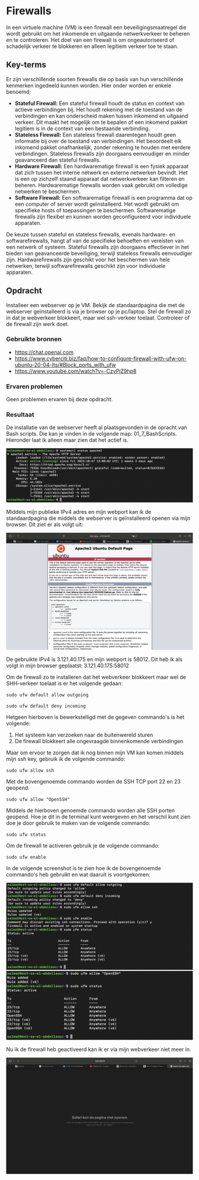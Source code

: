 # Firewalls
In een virtuele machine (VM) is een firewall een beveiligingsmaatregel die wordt gebruikt om het inkomende en uitgaande netwerkverkeer te beheren en te controleren. Het doel van een firewall is om ongeautoriseerd of schadelijk verkeer te blokkeren en alleen legitiem verkeer toe te staan.

## Key-terms
Er zijn verschillende soorten firewalls die op basis van hun verschillende kenmerken ingedeeld kunnen worden. Hier onder worden er enkele benoemd:

* __Stateful Firewall:__ Een stateful firewall houdt de status en context van actieve verbindingen bij. Het houdt rekening met de toestand van de verbindingen en kan onderscheid maken tussen inkomend en uitgaand verkeer. Dit maakt het mogelijk om te bepalen of een inkomend pakket legitiem is in de context van een bestaande verbinding.
* __Stateless Firewall:__ Een stateless firewall daarentegen houdt geen informatie bij over de toestand van verbindingen. Het beoordeelt elk inkomend pakket onafhankelijk, zonder rekening te houden met eerdere verbindingen. Stateless firewalls zijn doorgaans eenvoudiger en minder geavanceerd dan stateful firewalls.
* __Hardware Firewall:__ Een hardwarematige firewall is een fysiek apparaat dat zich tussen het interne netwerk en externe netwerken bevindt. Het is een op zichzelf staand apparaat dat netwerkverkeer kan filteren en beheren. Hardwarematige firewalls worden vaak gebruikt om volledige netwerken te beschermen.
* __Software Firewall:__ Een softwarematige firewall is een programma dat op een computer of server wordt geïnstalleerd. Het wordt gebruikt om specifieke hosts of toepassingen te beschermen. Softwarematige firewalls zijn flexibel en kunnen worden geconfigureerd voor individuele apparaten. 
 
De keuze tussen stateful en stateless firewalls, evenals hardware- en softwarefirewalls, hangt af van de specifieke behoeften en vereisten van een netwerk of systeem. Stateful firewalls zijn doorgaans effectiever in het bieden van geavanceerde beveiliging, terwijl stateless firewalls eenvoudiger zijn. Hardwarefirewalls zijn geschikt voor het beschermen van hele netwerken, terwijl softwarefirewalls geschikt zijn voor individuele apparaten. 

## Opdracht  
Installeer een webserver op je VM.
Bekijk de standaardpagina die met de webserver geïnstalleerd is via je browser op je pc/laptop.
Stel de firewall zo in dat je webverkeer blokkeert, maar wel ssh-verkeer toelaat.
Controleer of de firewall zijn werk doet.  

### Gebruikte bronnen
* https://chat.openai.com  
* https://www.cyberciti.biz/faq/how-to-configure-firewall-with-ufw-on-ubuntu-20-04-lts/#Block_ports_with_ufw 
* https://www.youtube.com/watch?v=-CzvPjZ9hp8 

### Ervaren problemen
Geen problemen ervaren bij deze opdracht. 

### Resultaat
De installatie van de webserver heeft al plaatsgevonden in de opracht van Bash scripts. Die kan je vinden in de volgende map: 01_7_BashScripts. Hieronder laat ik alleen maar zien dat het actief is. 

![SS.2_Inloggen](../00_includes/02_AWS/18.webserver.png)  

Middels mijn publieke IPv4 adres en mijn webport kan ik de standaardpagina die middels de webserver is geïnstalleerd openen via mijn browser. Dit ziet er als volgt uit:  
  
![SS.2_Inloggen](../00_includes/02_AWS/19.standaardpaginaWebserver.png)    


De gebruikte IPv4 is 3.121.40.175 en mijn webport is 58012. Dit heb ik als volgt in mijn browser geplaatst: 3.121.40.175:58012   
  
Om de firewall zo te installeren dat het webverkeer blokkeert maar wel de SHH-verkeer toelaat is er het volgende gedaan:  

```
sudo ufw default allow outgoing
```

```
sudo ufw default deny incoming
```
Hetgeen hierboven is bewerkstelligd met de gegeven commando's is het volgende: 

1. Het systeem kan verzoeken naar de buitenwereld sturen
2. De firewall blokkeert alle ongevraagde binnenkomende verbindingen

Maar om ervoor te zorgen dat ik nog binnen mijn VM kan komen middels mijn ssh key, gebruik ik de volgende commando:
```
sudo ufw allow ssh 
```

Met de bovengenoemde commando worden de SSH TCP port 22 en 23 geopend.

```
sudo ufw allow "OpenSSH"
```
Middels de hierboven genoemde commando worden alle SSH porten geopend. Hoe je dit in de terminal kunt weergeven en het verschil kunt zien doe je door gebruik te maken van de volgende commando: 

```
sudo ufw status
```  
Om de firewall te activeren gebruik je de volgende commando:

```
sudo ufw enable
```  
In de volgende screenshot is te zien hoe ik de bovengenoemde commando's heb gebruikt en wat daaruit is voortgekomen:

![SS.2_Inloggen](../00_includes/02_AWS/21.FirewallSetting.blokade.png)
![SS.2_Inloggen](../00_includes/02_AWS/22.extra.setting.firewall.png)  
  
Nu ik de firewall heb geactiveerd kan ik er via mijn webverkeer niet meer in.

![SS.2_Inloggen](../00_includes/02_AWS/20.DENYWebserver.png)
